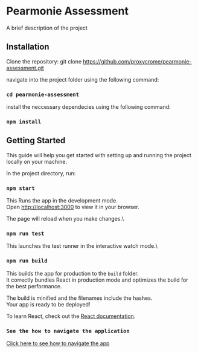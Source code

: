 # Pearmonie Assessment

A brief description of the project

## Installation

Clone the repository:
git clone https://github.com/proxycrome/pearmonie-assessment.git

navigate into the project folder using the following command:
### `cd pearmonie-assessment`

install the neccessary dependecies using the following command:
### `npm install`

## Getting Started

This guide will help you get started with setting up and running the project locally on your machine.

In the project directory, run:

### `npm start`

This Runs the app in the development mode.\
Open [http://localhost:3000](http://localhost:3000) to view it in your browser.

The page will reload when you make changes.\

### `npm run test`

This launches the test runner in the interactive watch mode.\

### `npm run build`

This builds the app for production to the `build` folder.\
It correctly bundles React in production mode and optimizes the build for the best performance.

The build is minified and the filenames include the hashes.\
Your app is ready to be deployed!

To learn React, check out the [React documentation](https://reactjs.org/).

### `See the how to navigate the application`

[Click here to see how to navigate the app](https://scribehow.com/shared/Logging_Into_Pearmonie_Assessment__1hzGUcjOT--kfls9q43NMw)